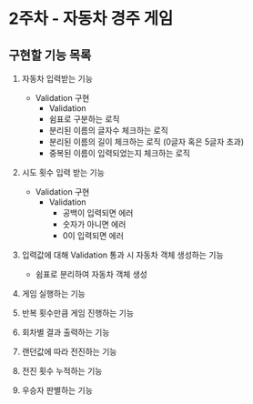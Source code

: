 # 2주차 - 자동차 경주 게임
## 구현할 기능 목록
1. 자동차 입력받는 기능
   - Validation 구현
      * Validation
       - 쉼표로 구분하는 로직
       - 분리된 이름의 글자수 체크하는 로직
       - 분리된 이름의 길이 체크하는 로직 (0글자 혹은 5글자 초과)
       - 중복된 이름이 입력되었는지 체크하는 로직

2. 시도 횟수 입력 받는 기능
   - Validation 구현
      * Validation
        - 공백이 입력되면 에러
        - 숫자가 아니면 에러
        - 0이 입력되면 에러

3. 입력값에 대해 Validation 통과 시 자동차 객체 생성하는 기능
   - 쉼표로 분리하여 자동차 객체 생성

4. 게임 실행하는 기능

5. 반복 횟수만큼 게임 진행하는 기능

6. 회차별 결과 출력하는 기능 

7. 랜던값에 따라 전진하는 기능

8. 전진 횟수 누적하는 기능
     
9. 우승자 판별하는 기능

